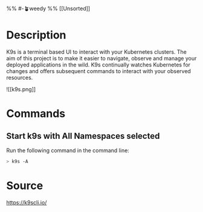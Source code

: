 %% #-🪴weedy %%
[[Unsorted]]
# Description
K9s is a terminal based UI to interact with your Kubernetes clusters. The aim of this project is to make it easier to navigate, observe and manage your deployed applications in the wild. K9s continually watches Kubernetes for changes and offers subsequent commands to interact with your observed resources.

![[k9s.png]]
# Commands

## Start k9s with All Namespaces selected
Run the following command in the command line:
```sh
> k9s -A
```

# Source
https://k9scli.io/
